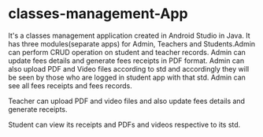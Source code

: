# classes-management-App
It's a classes management application created in Android Studio in Java. It has three modules(separate apps) for Admin, Teachers and Students.Admin can perform CRUD operation on student and teacher records.
Admin can update fees details and generate fees receipts in PDF format.
Admin can also upload PDF and Video files according to std and accordingly they will be seen by those who are logged in student app with that std.
Admin can see all fees receipts and fees records.

Teacher can upload PDF and video files and also update fees details and generate receipts.

Student can view its receipts and PDFs and videos respective to its std.
